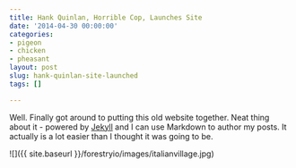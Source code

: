 ```yaml
---
title: Hank Quinlan, Horrible Cop, Launches Site
date: '2014-04-30 00:00:00'
categories:
- pigeon
- chicken
- pheasant
layout: post
slug: hank-quinlan-site-launched
tags: []

---
```

Well. Finally got around to putting this old website together. Neat thing about it - powered by [Jekyll](http://jekyllrb.com) and I can use Markdown to author my posts. It actually is a lot easier than I thought it was going to be.

![]({{ site.baseurl }}/forestryio/images/italianvillage.jpg)
